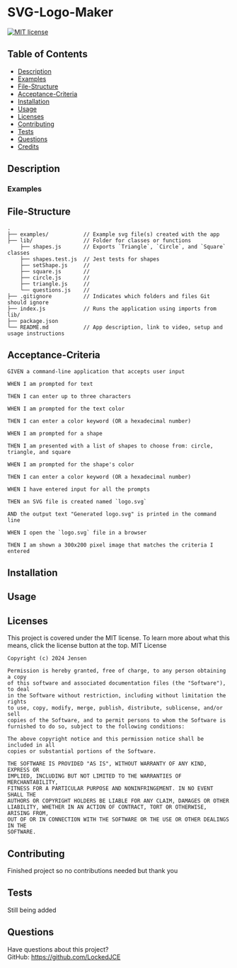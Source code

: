 # SVG-Logo-Maker
 
 [![MIT license](https://img.shields.io/badge/License-MIT-blue.svg)](https://lbesson.mit-license.org/)

## Table of Contents
  * [Description](#description)
  * [Examples](#examples)
  * [File-Structure](#file-structure)
  * [Acceptance-Criteria](#acceptance-criteria)
  * [Installation](#installation)
  * [Usage](#usage)
  * [Licenses](#licenses)
  * [Contributing](#contributing)
  * [Tests](#tests)
  * [Questions](#questions)
  * [Credits](#credits)
## Description
### Examples



## File-Structure

    .  
    ├── examples/           // Example svg file(s) created with the app
    ├── lib/                // Folder for classes or functions
        ├── shapes.js       // Exports `Triangle`, `Circle`, and `Square` classes
        ├── shapes.test.js  // Jest tests for shapes
        ├── setShape.js     //
        ├── square.js       //
        ├── circle.js       //
        ├── triangle.js     //
        └── questions.js    //
    ├── .gitignore          // Indicates which folders and files Git should ignore
    ├── index.js            // Runs the application using imports from lib/
    ├── package.json
    └── README.md           // App description, link to video, setup and usage instructions 
## Acceptance-Criteria

    GIVEN a command-line application that accepts user input

    WHEN I am prompted for text

    THEN I can enter up to three characters

    WHEN I am prompted for the text color

    THEN I can enter a color keyword (OR a hexadecimal number)

    WHEN I am prompted for a shape

    THEN I am presented with a list of shapes to choose from: circle, triangle, and square

    WHEN I am prompted for the shape's color

    THEN I can enter a color keyword (OR a hexadecimal number)

    WHEN I have entered input for all the prompts

    THEN an SVG file is created named `logo.svg`

    AND the output text "Generated logo.svg" is printed in the command line

    WHEN I open the `logo.svg` file in a browser

    THEN I am shown a 300x200 pixel image that matches the criteria I entered
  ## Installation



  ## Usage



  ## Licenses

  This project is covered under the MIT license. To learn more about what this means, click the license button at the top.
  MIT License

    Copyright (c) 2024 Jensen

    Permission is hereby granted, free of charge, to any person obtaining a copy
    of this software and associated documentation files (the "Software"), to deal
    in the Software without restriction, including without limitation the rights
    to use, copy, modify, merge, publish, distribute, sublicense, and/or sell
    copies of the Software, and to permit persons to whom the Software is
    furnished to do so, subject to the following conditions:

    The above copyright notice and this permission notice shall be included in all
    copies or substantial portions of the Software.

    THE SOFTWARE IS PROVIDED "AS IS", WITHOUT WARRANTY OF ANY KIND, EXPRESS OR
    IMPLIED, INCLUDING BUT NOT LIMITED TO THE WARRANTIES OF MERCHANTABILITY,
    FITNESS FOR A PARTICULAR PURPOSE AND NONINFRINGEMENT. IN NO EVENT SHALL THE
    AUTHORS OR COPYRIGHT HOLDERS BE LIABLE FOR ANY CLAIM, DAMAGES OR OTHER
    LIABILITY, WHETHER IN AN ACTION OF CONTRACT, TORT OR OTHERWISE, ARISING FROM,
    OUT OF OR IN CONNECTION WITH THE SOFTWARE OR THE USE OR OTHER DEALINGS IN THE
    SOFTWARE.

  ## Contributing

  Finished project so no contributions needed but thank you

  ## Tests

  Still being added

  ## Questions
  Have questions about this project?  
  GitHub: https://github.com/LockedJCE  